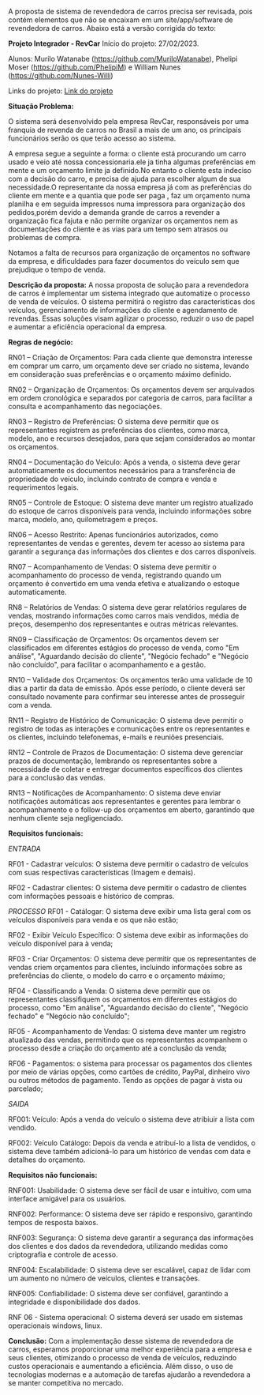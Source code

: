 A proposta de sistema de revendedora de carros precisa ser revisada, pois contém elementos que não se encaixam em um site/app/software de revendedora de carros. Abaixo está a versão corrigida do texto:

**Projeto Integrador - RevCar**
Início do projeto: 27/02/2023.

Alunos: Murilo Watanabe (https://github.com/MuriloWatanabe), Phelipi Moser (https://github.com/PhelipiM) e William Nunes (https://github.com/Nunes-Willi)

Links do projeto: 
[Link do projeto]()

**Situação Problema:**

O sistema será desenvolvido pela empresa RevCar, responsáveis por uma franquia de revenda de carros no Brasil a mais de um ano, os principais funcionários serão os que terão acesso ao sistema.

A empresa segue a seguinte a forma: o cliente está procurando um carro usado e veio até nossa concessionaria.ele ja tinha algumas preferências em mente e um orçamento limite ja definido.No entanto o cliente esta indeciso com a decisão do carro, e precisa de ajuda para escolher algum de sua necessidade.O representante da nossa empresa já com as preferências do cliente em mente e a quantia que pode ser paga , faz um orçamento numa planilha e em seguida impressos numa impressora para organização dos pedidos,porém devido a demanda grande de carros a revender a organização fica fajuta e não permite organizar os orçamentos nem as documentações do cliente e as vias para um tempo sem atrasos ou problemas de compra.

Notamos a falta de recursos para organização de orçamentos no software da empresa, e dificuldades para fazer documentos do veículo sem que prejudique o tempo de venda.


**Descrição da proposta:**
A nossa proposta de solução para a revendedora de carros é implementar um sistema integrado que automatize o processo de venda de veículos. O sistema permitirá o registro das características dos veículos, gerenciamento de informações do cliente e agendamento de revendas. Essas soluções visam agilizar o processo, reduzir o uso de papel e aumentar a eficiência operacional da empresa.

**Regras de negócio:**

RN01 – Criação de Orçamentos: Para cada cliente que demonstra interesse em comprar um carro, um orçamento deve ser criado no sistema, levando em consideração suas preferências e o orçamento máximo definido.

RN02 – Organização de Orçamentos: Os orçamentos devem ser arquivados em ordem cronológica e separados por categoria de carros, para facilitar a consulta e acompanhamento das negociações.

RN03 – Registro de Preferências: O sistema deve permitir que os representantes registrem as preferências dos clientes, como marca, modelo, ano e recursos desejados, para que sejam considerados ao montar os orçamentos.

RN04 – Documentação do Veículo: Após a venda, o sistema deve gerar automaticamente os documentos necessários para a transferência de propriedade do veículo, incluindo contrato de compra e venda e requerimentos legais.

RN05 – Controle de Estoque: O sistema deve manter um registro atualizado do estoque de carros disponíveis para venda, incluindo informações sobre marca, modelo, ano, quilometragem e preços.

RN06 – Acesso Restrito: Apenas funcionários autorizados, como representantes de vendas e gerentes, devem ter acesso ao sistema para garantir a segurança das informações dos clientes e dos carros disponíveis.

RN07 – Acompanhamento de Vendas: O sistema deve permitir o acompanhamento do processo de venda, registrando quando um orçamento é convertido em uma venda efetiva e atualizando o estoque automaticamente.

RN8 – Relatórios de Vendas: O sistema deve gerar relatórios regulares de vendas, mostrando informações como carros mais vendidos, média de preços, desempenho dos representantes e outras métricas relevantes.

RN09 – Classificação de Orçamentos: Os orçamentos devem ser classificados em diferentes estágios do processo de venda, como "Em análise", "Aguardando decisão do cliente", "Negócio fechado" e "Negócio não concluído", para facilitar o acompanhamento e a gestão.

RN10 – Validade dos Orçamentos: Os orçamentos terão uma validade de 10 dias a partir da data de emissão. Após esse período, o cliente deverá ser consultado novamente para confirmar seu interesse antes de prosseguir com a venda.

RN11 – Registro de Histórico de Comunicação: O sistema deve permitir o registro de todas as interações e comunicações entre os representantes e os clientes, incluindo telefonemas, e-mails e reuniões presenciais.

RN12 – Controle de Prazos de Documentação: O sistema deve gerenciar prazos de documentação, lembrando os representantes sobre a necessidade de coletar e entregar documentos específicos dos clientes para a conclusão das vendas.

RN13 – Notificações de Acompanhamento: O sistema deve enviar notificações automáticas aos representantes e gerentes para lembrar o acompanhamento e o follow-up dos orçamentos em aberto, garantindo que nenhum cliente seja negligenciado.

**Requisitos funcionais:**

*ENTRADA*

RF01 - Cadastrar veículos: O sistema deve permitir o cadastro de veículos com suas respectivas características (Imagem e demais).

RF02 - Cadastrar clientes: O sistema deve permitir o cadastro de clientes com informações pessoais e histórico de compras.

*PROCESSO*
RF01 - Catálogar: O sistema deve exibir uma lista geral com os veículos disponíveis para venda e os que não estão;

RF02 - Exibir Veículo Específico: O sistema deve exibir as informações do veículo disponível para à venda;

RF03 - Criar Orçamentos: O sistema deve permitir que os representantes de vendas criem orçamentos para clientes, incluindo informações sobre as preferências do cliente, o modelo do carro e o orçamento máximo;

RF04 - Classificando a Venda: O sistema deve permitir que os representantes classifiquem os orçamentos em diferentes estágios do processo, como "Em análise", "Aguardando decisão do cliente", "Negócio fechado" e "Negócio não concluído";

RF05 - Acompanhamento de Vendas: O sistema deve manter um registro atualizado das vendas, permitindo que os representantes acompanhem o processo desde a criação do orçamento até a conclusão da venda;

RF06 - Pagamentos: o sistema para processar os pagamentos dos clientes por meio de várias opções, como cartões de crédito, PayPal, dinheiro vivo ou outros métodos de pagamento. Tendo as opções de pagar à vista ou parcelado;

<!-- RF00 - Notificações de Acompanhamento: O sistema deve enviar notificações automáticas aos representantes e gerentes para lembrar o acompanhamento e o follow-up dos orçamentos em aberto. -->

<!-- RF00 - Avaliação de Satisfação do Cliente: O sistema deve enviar automaticamente pesquisas de satisfação aos clientes após a conclusão da venda, permitindo-lhes avaliar a experiência de compra. -->


*SAIDA*

RF001: Veículo: Após a venda do veículo o sistema deve atribiuir a lista com vendido.

RF002: Veículo Catálogo: Depois da venda e atribuí-lo a lista de vendidos, o sistema deve também adicioná-lo para um histórico de vendas com data e detalhes do orçamento.

<!-- Essas são apenas algumas das funcionalidades que o sistema proposto pode ter. Mais detalhes e telas específicas serão.apresentados na etapa de especificação de requisitos. É importante ressaltar que o sistema deve ser intuitivo e fácil de usar, proporcionando uma experiência agradável tanto para os clientes quanto para os funcionários da revendedora. -->

**Requisitos não funcionais:**

RNF001: Usabilidade: O sistema deve ser fácil de usar e intuitivo, com uma interface amigável para os usuários.

RNF002: Performance: O sistema deve ser rápido e responsivo, garantindo tempos de resposta baixos.

RNF003: Segurança: O sistema deve garantir a segurança das informações dos clientes e dos dados da revendedora, utilizando medidas como criptografia e controle de acesso.

RNF004: Escalabilidade: O sistema deve ser escalável, capaz de lidar com um aumento no número de veículos, clientes e transações.

RNF005: Confiabilidade: O sistema deve ser confiável, garantindo a integridade e disponibilidade dos dados.

RNF 06 - Sistema operacional: O sistema deverá ser usado em sistemas operacionais windows, linux.

<!-- RNF 07 - Processador: É recomendado para o sistema no mínimo um processador Intel i3, similar ou superior a geração 7100, para que o servidor funcione em sua melhor performance. -->

**Conclusão:**
Com a implementação desse sistema de revendedora de carros, esperamos proporcionar uma melhor experiência para a empresa e seus clientes, otimizando o processo de venda de veículos, reduzindo custos operacionais e aumentando a eficiência. Além disso, o uso de tecnologias modernas e a automação de tarefas ajudarão a revendedora a se manter competitiva no mercado.